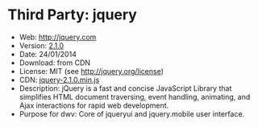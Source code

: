 Third Party: jquery
===================

* Web: http://jquery.com
* Version: [2.1.0](http://blog.jquery.com/2014/01/24/jquery-1-11-and-2-1-released/)
* Date: 24/01/2014
* Download: from CDN
* License: MIT (see http://jquery.org/license)
* CDN: [jquery-2.1.0.min.js](http://code.jquery.com/jquery-2.1.0.min.js)
* Description: jQuery is a fast and concise JavaScript Library that simplifies HTML 
  document traversing, event handling, animating, and Ajax interactions
  for rapid web development.
* Purpose for dwv: Core of jqueryui and jquery.mobile user interface.
